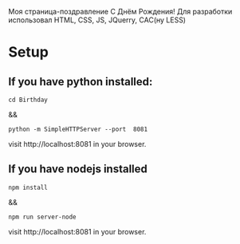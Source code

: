 Моя страница-поздравление С Днём Рождения!
Для разработки использовал HTML, CSS, JS, JQuerry, САС(ну LESS)

# Setup

## If you have python installed:
```
cd Birthday
```

&& 

```
python -m SimpleHTTPServer --port  8081
```

visit http://localhost:8081 in your browser.

## If you have nodejs installed
```
npm install
```
&&

```
npm run server-node
```
visit http://localhost:8081 in your browser.

